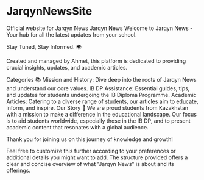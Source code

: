 # JarqynNewsSite
Official website for Jarqyn News
Jarqyn News
Welcome to Jarqyn News - Your hub for all the latest updates from your school.

Stay Tuned, Stay Informed. 🌍

Created and managed by Ahmet, this platform is dedicated to providing crucial insights, updates, and academic articles.

Categories 📚
Mission and History: Dive deep into the roots of Jarqyn News and understand our core values.
IB DP Assistance: Essential guides, tips, and updates for students undergoing the IB Diploma Programme.
Academic Articles: Catering to a diverse range of students, our articles aim to educate, inform, and inspire.
Our Story 📖
We are proud students from Kazakhstan with a mission to make a difference in the educational landscape. Our focus is to aid students worldwide, especially those in the IB DP, and to present academic content that resonates with a global audience.

Thank you for joining us on this journey of knowledge and growth!

Feel free to customize this further according to your preferences or additional details you might want to add. The structure provided offers a clear and concise overview of what "Jarqyn News" is about and its offerings.
